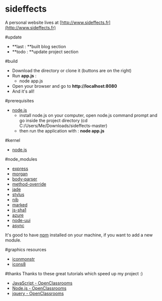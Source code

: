 sideffects
==========
A personal website
lives at [http://www.sideffects.fr](http://www.sideffects.fr)

#update
* **last : **built blog section
* **todo : **update project section

#build

* Download the directory or clone it (buttons are on the right)
* Run **app.js** :
	* node app.js
* Open your browser and go to **http://localhost:8080**
* And it's all!

#prerequisites

* [node.js](http://nodejs.org)
	* install node.js on your computer, open node.js command prompt and go inside the project directory (cd C:/Users/Me/Downloads/sideffects-master)
	* then run the application with : **node app.js**

#kernel
* [node.js](http://nodejs.org/)

#node_modules
* [express](https://www.npmjs.org/package/express)
* [morgan](https://www.npmjs.org/package/morgan)
* [body-parser](https://github.com/expressjs/body-parser)
* [method-override](https://github.com/expressjs/method-override)
* [jade](https://www.npmjs.org/package/jade)
* [stylus](https://www.npmjs.org/package/stylus)
* [nib](https://www.npmjs.org/package/nib)
* [marked](https://www.npmjs.org/package/marked)
* [js-sha1](https://www.npmjs.org/package/js-sha1)
* [azure](https://github.com/Azure/azure-sdk-for-node)
* [node-uui](https://www.npmjs.org/package/node-uuid)
* [async](https://www.npmjs.org/package/async)

It's good to have [npm](https://www.npmjs.org/) installed on your machine, if you want to add a new module.

#graphics resources
* [iconmonstr](http://iconmonstr.com/)
* [icons8](http://icons8.com/)

#thanks
Thanks to these great tutorials which speed up my project :)

* [JavaScript - OpenClassrooms](http://fr.openclassrooms.com/informatique/cours/dynamisez-vos-sites-web-avec-javascript)
* [Node.js - OpenClassrooms](http://fr.openclassrooms.com/informatique/cours/des-applications-ultra-rapides-avec-node-js)
* [jquery - OpenClassrooms](http://fr.openclassrooms.com/informatique/cours/jquery-ecrivez-moins-pour-faire-plus)
